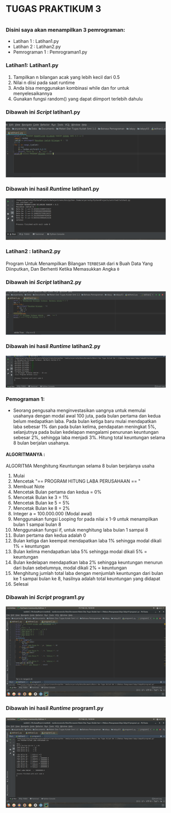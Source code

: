 # TUGAS PRAKTIKUM 3 <H1>

### Disini saya akan menampilkan 3 pemrograman:

* Latihan 1     : Latihan1.py
* Latihan 2     : Latihan2.py
* Pemrograman 1 : Pemrograman1.py
 
### Latihan1: Latihan1.py <h4>

1. Tampilkan n bilangan acak yang lebih kecil dari 0.5
2. Nilai n diisi pada saat runtime
3. Anda bisa menggunakan kombinasi while dan for untuk menyelesaikannya
4. Gunakan fungsi random() yang dapat diimport terlebih dahulu

### Dibawah ini *Script* latihan1.py <h4>
![screenshoot](https://github.com/SyahriRahmat/labpy03/blob/master/latihan1coding.png)

### Dibawah ini hasil *Runtime* latihan1.py <h4>
![screenshoot](https://github.com/SyahriRahmat/labpy03/blob/master/latihan1program.png)


### Latihan2 : latihan2.py <h4>
Program Untuk Menampilkan Bilangan `TERBESAR` dari `N` Buah Data Yang Diinputkan, Dan Berhenti Ketika Memasukkan Angka `0`

### Dibawah ini *Script* latihan2.py <h4>
![screenshoot](https://github.com/SyahriRahmat/labpy03/blob/master/latihan2coding.png)

### Dibawah ini hasil *Runtime* latihan2.py <h4>
![screenshoot](https://github.com/SyahriRahmat/labpy03/blob/master/latihan2program.png)

### Pemograman 1:
* Seorang pengusaha menginvestasikan uangnya untuk memulai usahanya dengan modal awal 100 juta, pada bulan pertama dan kedua belum medapatkan laba. Pada bulan ketiga baru mulai mendapatkan laba sebesar 1% dan pada bulan kelima, pendapatan meningkat 5%, selanjutnya pada bulan kedelapan mengalami penurunan keuntungan sebesar 2%, sehingga laba menjadi 3%. Hitung total keuntungan selama 8 bulan berjalan usahanya.

#### ALGORITMANYA :
ALGORITMA Menghitung Keuntungan selama 8 bulan berjalanya usaha

1. Mulai
2. Mencetak "== PROGRAM HITUNG LABA PERUSAHAAN == "
3. Membuat Note
4. Mencetak Bulan pertama dan kedua = 0%
5. Mencetak Bulan ke 3 = 1%
6. Mencetak Bulan ke 5 = 5%
7. Mencetak Bulan ke 8 = 2%
8. Integer a = 100.000.000 (Modal awal)
9. Menggunakan fungsi Looping for pada nilai x 1-9 untuk menampilkan bulan 1 sampai bulan 8
10. Menggunakan fungsi if, untuk menghitung laba bulan 1 sampai 8
11. Bulan pertama dan kedua adalah 0
12. Bulan ketiga dan keempat mendapatkan laba 1% sehingga modal dikali 1% = keuntungan
13. Bulan kelima mendapatkan laba 5% sehingga modal dikali 5% = keuntungan
14. Bulan kedelapan mendapatkan laba 2% sehingga keuntungan menurun dari bulan sebelumnya, modal dikali 2% = keuntungan
15. Menghitung jumlah total laba dengan menjumlah keuntungan dari bulan ke 1 sampai bulan ke 8, hasilnya adalah total keuntungan yang didapat
16. Selesai

### Dibawah ini *Script* program1.py <h4>
![screenshoot](https://github.com/SyahriRahmat/labpy03/blob/master/program1coding.png)

### Dibawah ini hasil *Runtime* program1.py <h4>
![screenshoot](https://github.com/SyahriRahmat/labpy03/blob/master/program1program.png)
